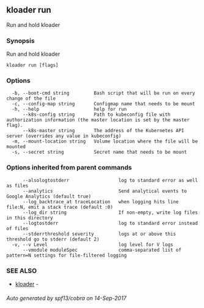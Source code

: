 ## kloader run

Run and hold kloader

### Synopsis


Run and hold kloader

```
kloader run [flags]
```

### Options

```
  -b, --boot-cmd string         Bash script that will be run on every change of the file
  -c, --config-map string       Configmap name that needs to be mount
  -h, --help                    help for run
      --k8s-config string       Path to kubeconfig file with authorization information (the master location is set by the master flag).
      --k8s-master string       The address of the Kubernetes API server (overrides any value in kubeconfig)
  -m, --mount-location string   Volume location where the file will be mounted
  -s, --secret string           Secret name that needs to be mount
```

### Options inherited from parent commands

```
      --alsologtostderr                  log to standard error as well as files
      --analytics                        Send analytical events to Google Analytics (default true)
      --log_backtrace_at traceLocation   when logging hits line file:N, emit a stack trace (default :0)
      --log_dir string                   If non-empty, write log files in this directory
      --logtostderr                      log to standard error instead of files
      --stderrthreshold severity         logs at or above this threshold go to stderr (default 2)
  -v, --v Level                          log level for V logs
      --vmodule moduleSpec               comma-separated list of pattern=N settings for file-filtered logging
```

### SEE ALSO
* [kloader](kloader.md)	 - 

###### Auto generated by spf13/cobra on 14-Sep-2017
